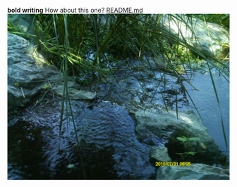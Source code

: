 **bold writing**
How about this one?
[README.md](README.md)![2024-03-28 20.56.04.jpg](2024-03-28%2020.56.04.jpg)